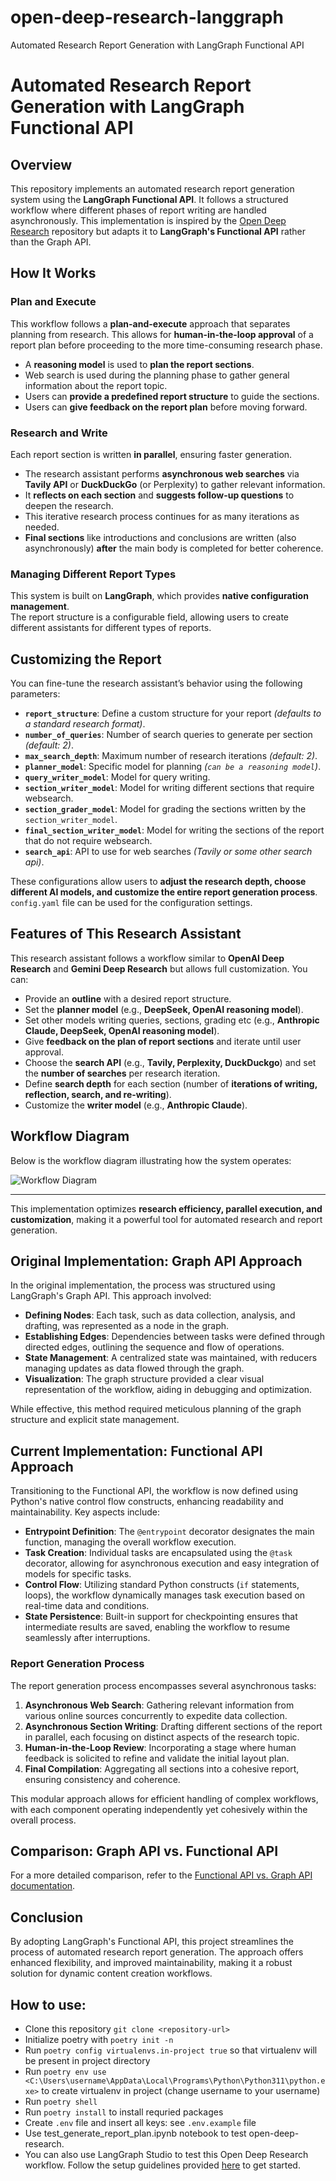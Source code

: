 # open-deep-research-langgraph
Automated Research Report Generation with LangGraph Functional API

# Automated Research Report Generation with LangGraph Functional API

## Overview

This repository implements an automated research report generation system using the **LangGraph Functional API**. It follows a structured workflow where different phases of report writing are handled asynchronously. This implementation is inspired by the [Open Deep Research](https://github.com/langchain-ai/open_deep_research/tree/main) repository but adapts it to **LangGraph's Functional API** rather than the Graph API.

## How It Works

### Plan and Execute
This workflow follows a **plan-and-execute** approach that separates planning from research. This allows for **human-in-the-loop approval** of a report plan before proceeding to the more time-consuming research phase.

- A **reasoning model** is used to **plan the report sections**.
- Web search is used during the planning phase to gather general information about the report topic.
- Users can **provide a predefined report structure** to guide the sections.
- Users can **give feedback on the report plan** before moving forward.

### Research and Write
Each report section is written **in parallel**, ensuring faster generation.

- The research assistant performs **asynchronous web searches** via **Tavily API** or **DuckDuckGo** (or Perplexity) to gather relevant information.
- It **reflects on each section** and **suggests follow-up questions** to deepen the research.
- This iterative research process continues for as many iterations as needed.
- **Final sections** like introductions and conclusions are written (also asynchronously) **after** the main body is completed for better coherence.

### Managing Different Report Types
This system is built on **LangGraph**, which provides **native configuration management**.  
The report structure is a configurable field, allowing users to create different assistants for different types of reports.

## Customizing the Report

You can fine-tune the research assistant’s behavior using the following parameters:

- **`report_structure`**: Define a custom structure for your report *(defaults to a standard research format)*.
- **`number_of_queries`**: Number of search queries to generate per section *(default: 2)*.
- **`max_search_depth`**: Maximum number of research iterations *(default: 2)*.
- **`planner_model`**: Specific model for planning *(`can be a reasoning model`)*.
- **`query_writer_model`**: Model for query writing.
- **`section_writer_model`**: Model for writing different sections that require websearch.
- **`section_grader_model`**: Model for grading the sections written by the `section_writer_model`.
- **`final_section_writer_model`**: Model for writing the sections of the report that do not require websearch.
- **`search_api`**: API to use for web searches *(Tavily or some other search api)*.

These configurations allow users to **adjust the research depth, choose different AI models, and customize the entire report generation process**. `config.yaml` file can be used for the configuration settings.

## Features of This Research Assistant

This research assistant follows a workflow similar to **OpenAI Deep Research** and **Gemini Deep Research** but allows full customization. You can:

- Provide an **outline** with a desired report structure.
- Set the **planner model** (e.g., **DeepSeek, OpenAI reasoning model**).
- Set other models writing queries, sections, grading etc (e.g., **Anthropic Claude, DeepSeek, OpenAI reasoning model**).
- Give **feedback on the plan of report sections** and iterate until user approval.
- Choose the **search API** (e.g., **Tavily, Perplexity, DuckDuckgo**) and set the **number of searches** per research iteration.
- Define **search depth** for each section (number of **iterations of writing, reflection, search, and re-writing**).
- Customize the **writer model** (e.g., **Anthropic Claude**).

## Workflow Diagram

Below is the workflow diagram illustrating how the system operates:

![Workflow Diagram](path_to_your_image.png)

---

This implementation optimizes **research efficiency, parallel execution, and customization**, making it a powerful tool for automated research and report generation.

## Original Implementation: Graph API Approach

In the original implementation, the process was structured using LangGraph's Graph API. This approach involved:

- **Defining Nodes**: Each task, such as data collection, analysis, and drafting, was represented as a node in the graph.
- **Establishing Edges**: Dependencies between tasks were defined through directed edges, outlining the sequence and flow of operations.
- **State Management**: A centralized state was maintained, with reducers managing updates as data flowed through the graph.
- **Visualization**: The graph structure provided a clear visual representation of the workflow, aiding in debugging and optimization.

While effective, this method required meticulous planning of the graph structure and explicit state management.

## Current Implementation: Functional API Approach

Transitioning to the Functional API, the workflow is now defined using Python's native control flow constructs, enhancing readability and maintainability. Key aspects include:

- **Entrypoint Definition**: The `@entrypoint` decorator designates the main function, managing the overall workflow execution.
- **Task Creation**: Individual tasks are encapsulated using the `@task` decorator, allowing for asynchronous execution and easy integration of models for specific tasks.
- **Control Flow**: Utilizing standard Python constructs (`if` statements, loops), the workflow dynamically manages task execution based on real-time data and conditions.
- **State Persistence**: Built-in support for checkpointing ensures that intermediate results are saved, enabling the workflow to resume seamlessly after interruptions.

### Report Generation Process

The report generation process encompasses several asynchronous tasks:

1. **Asynchronous Web Search**: Gathering relevant information from various online sources concurrently to expedite data collection.
2. **Asynchronous Section Writing**: Drafting different sections of the report in parallel, each focusing on distinct aspects of the research topic.
3. **Human-in-the-Loop Review**: Incorporating a stage where human feedback is solicited to refine and validate the initial layout plan.
4. **Final Compilation**: Aggregating all sections into a cohesive report, ensuring consistency and coherence.

This modular approach allows for efficient handling of complex workflows, with each component operating independently yet cohesively within the overall process.

## Comparison: Graph API vs. Functional API

For a more detailed comparison, refer to the [Functional API vs. Graph API documentation](https://langchain-ai.github.io/langgraph/concepts/functional_api/#functional-api-vs-graph-api).

## Conclusion

By adopting LangGraph's Functional API, this project streamlines the process of automated research report generation. The approach offers enhanced flexibility, and improved maintainability, making it a robust solution for dynamic content creation workflows.

## How to use:
-   Clone this repository `git clone <repository-url>`
-   Initialize poetry with `poetry init -n`
-   Run `poetry config virtualenvs.in-project true` so that virtualenv will be present in project directory
-   Run `poetry env use <C:\Users\username\AppData\Local\Programs\Python\Python311\python.exe>` to create virtualenv in project (change username to your username)
-   Run `poetry shell`
-   Run `poetry install` to install requried packages
-   Create `.env` file and insert all keys: see `.env.example` file
-   Use test_generate_report_plan.ipynb notebook to test open-deep-research.
-   You can also use LangGraph Studio to test this Open Deep Research workflow. Follow the setup guidelines provided [here](https://langchain-ai.github.io/langgraph/concepts/langgraph_studio/#features) to get started.